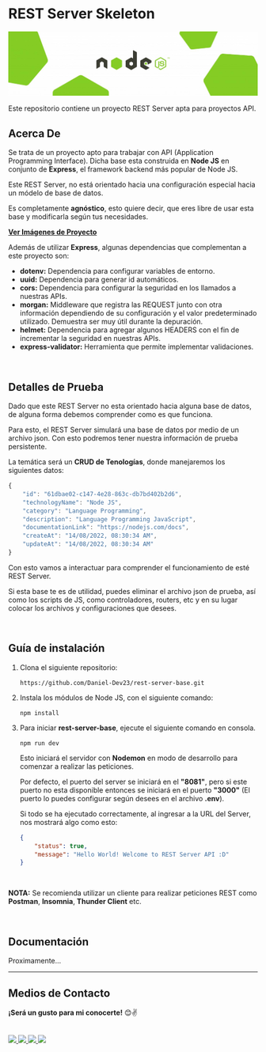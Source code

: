 # __REST Server Skeleton__

<img src="banner-nodejs.jpg" width="600">

<br>

Este repositorio contiene un proyecto REST Server apta para proyectos API.

## __Acerca De__

Se trata de un proyecto apto para trabajar con API (Application Programming Interface). Dicha base esta construida en __Node JS__ en conjunto de __Express__, el framework backend más popular de Node JS.

Este REST Server, no está orientado hacia una configuración especial hacia un módelo de base de datos. 

Es completamente __agnóstico__, esto quiere decir, que eres libre de usar esta base y modificarla según tus necesidades.

__[Ver Imágenes de Proyecto](./thumbnails.md)__

Además de utilizar __Express__, algunas dependencias que complementan a este proyecto son:

- __dotenv:__ Dependencia para configurar variables de entorno.
- __uuid:__ Dependencia para generar id automáticos.
- __cors:__ Dependencia para configurar la seguridad en los llamados a nuestras APIs.
- __morgan:__ Middleware que registra las REQUEST junto con otra información dependiendo de su configuración y el valor predeterminado utilizado. Demuestra ser muy útil durante la depuración.
- __helmet:__ Dependencia para agregar algunos HEADERS con el fin de incrementar la seguridad en nuestras APIs.
- __express-validator:__ Herramienta que permite implementar validaciones.

<br>

## __Detalles de Prueba__

Dado que este REST Server no esta orientado hacia alguna base de datos, de alguna forma debemos comprender como es que funciona.

Para esto, el REST Server simulará una base de datos por medio de un archivo json. Con esto podremos tener nuestra información de prueba persistente.

La temática será un __CRUD de Tenologías__, donde manejaremos los siguientes datos:

```js
{
    "id": "61dbae02-c147-4e28-863c-db7bd402b2d6",
    "technologyName": "Node JS",
    "category": "Language Programming",
    "description": "Language Programming JavaScript",
    "documentationLink": "https://nodejs.com/docs",
    "createAt": "14/08/2022, 08:30:34 AM",
    "updateAt": "14/08/2022, 08:30:34 AM"
}
```

Con esto vamos a interactuar para comprender el funcionamiento de esté REST Server.

Si esta base te es de utilidad, puedes eliminar el archivo json de prueba, así como los scripts de JS, como controladores, routers, etc y en su lugar colocar los archivos y configuraciones que desees.

<br>

## __Guía de instalación__

1. Clona el siguiente repositorio: 

    ```
    https://github.com/Daniel-Dev23/rest-server-base.git
    ```

2. Instala los módulos de Node JS, con el siguiente comando:

    ```
    npm install
    ```

3. Para iniciar __rest-server-base__, ejecute el siguiente comando en consola.

    ```
    npm run dev
    ```

    Esto iniciará el servidor con __Nodemon__ en modo de desarrollo para comenzar a realizar las peticiones.

    Por defecto, el puerto del server se iniciará en el __"8081"__, pero si este puerto no esta disponible
    entonces se iniciará en el puerto __"3000"__ (El puerto lo puedes configurar según desees en el archivo __.env__).

    Si todo se ha ejecutado correctamente, al ingresar a la URL del Server, nos mostrará algo como esto:
    ```json
    {
        "status": true,
        "message": "Hello World! Welcome to REST Server API :D"
    }
    ```

<br>

__NOTA:__ Se recomienda utilizar un cliente para realizar peticiones REST como __Postman__, __Insomnia__, __Thunder Client__ etc.

<br>

## __Documentación__

Proximamente...

---

## __Medios de Contacto__

__¡Será un gusto para mi conocerte!__ 😊✌

<br>

<a href="https://daniel-dev23.github.io/web-portfolio-daniel-dev23/">
    <img src="https://img.shields.io/website?label=webportfolio.com&style=for-the-badge&url=https://google.com/">
</a>
<a href="mailto:danieldev.info@gmail.com">
    <img src="https://img.shields.io/badge/Gmail-D14836?style=for-the-badge&logo=gmail&logoColor=white">
</a>
<a href="https://www.linkedin.com/in/daniel-gonzalez-dev/">
    <img src="https://img.shields.io/badge/LinkedIn-0077B5?style=for-the-badge&logo=linkedin&logoColor=white">
</a>
<a href="https://github.com/Daniel-Dev23">
    <img src="https://img.shields.io/badge/GitHub-100000?style=for-the-badge&logo=github&logoColor=white">
</a>
